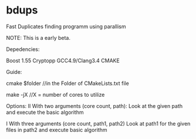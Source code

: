 # bdups
Fast Duplicates finding programm using parallism

NOTE: This is a early beta.

Depedencies:

Boost 1.55
Cryptopp
GCC4.9/Clang3.4
CMAKE



Guide:

cmake $folder //in the Folder of CMakeLists.txt file

make -jX      //X = number of cores to utilize


Options:
II With two arguments (core count, path):
Look at the given path and execute the basic algorithm

I With three arguments (core count, path1, path2)
Look at path1 for the given files in path2 and execute basic algorithm

